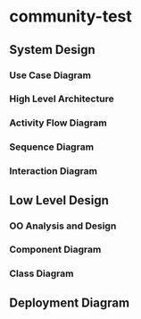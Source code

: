 # community-test

## System Design
  ### Use Case Diagram
  ### High Level Architecture
  ### Activity Flow Diagram
  ### Sequence Diagram
  ### Interaction Diagram

  ## Low Level Design
  ### OO Analysis and Design
  ### Component Diagram
  ### Class Diagram

  ## Deployment Diagram


